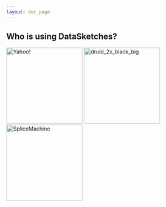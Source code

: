```yaml
---
layout: doc_page
---
```

## Who is using DataSketches?

<img src="{{site.docs_img_dir}}/whoUses/Yahoo!.png" alt="Yahoo!" width="200px" />

<img src="{{site.docs_img_dir}}/whoUses/druid_2x_black_big.png" alt="druid_2x_black_big" width="200px" />

<img src="{{site.docs_img_dir}}/whoUses/SpliceMachine.png" alt="SpliceMachine" width="200px" />


